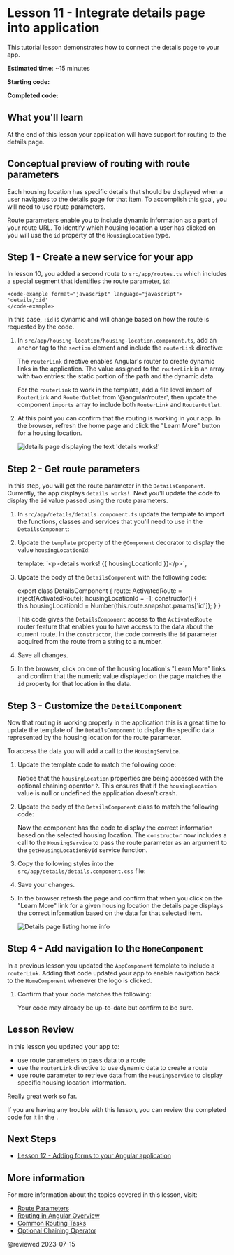 # Lesson 11 - Integrate details page into application

This tutorial lesson demonstrates how to connect the details page to your app.

**Estimated time**: ~15 minutes

**Starting code:** <live-example name="first-app-lesson-10"></live-example>

**Completed code:** <live-example name="first-app-lesson-11"></live-example>

## What you'll learn
At the end of this lesson your application will have support for routing to the details page.

## Conceptual preview of routing with route parameters
Each housing location has specific details that should be displayed when a user navigates to the details page for that item. To accomplish this goal, you will need to use route parameters.

Route parameters enable you to include dynamic information as a part of your route URL. To identify which housing location a user has clicked on you will use the `id` property of the `HousingLocation` type.

## Step 1 - Create a new service for your app
In lesson 10, you added a second route to `src/app/routes.ts` which includes a special segment that identifies the route parameter, `id`:

    <code-example format="javascript" language="javascript">
    'details/:id'
    </code-example>

In this case, `:id` is dynamic and will change based on how the route is requested by the code.

1.  In `src/app/housing-location/housing-location.component.ts`, add an anchor tag to the `section` element and include the `routerLink` directive:

    <code-example header="Add anchor with a routerLink directive to housing-location.component.ts" path="first-app-lesson-11/src/app/housing-location/housing-location.component.ts" region="add-router-link"></code-example>

    The `routerLink` directive enables Angular's router to create dynamic links in the application. The value assigned to the `routerLink` is an array with two entries: the static portion of the path and the dynamic data.

    For the `routerLink` to work in the template, add a file level import of `RouterLink` and `RouterOutlet` from '@angular/router', then update the component `imports` array to include both `RouterLink` and `RouterOutlet`.
1. At this point you can confirm that the routing is working in your app. In the browser, refresh the home page and click the "Learn More" button for a housing location.

    <section class="lightbox">
    <img alt="details page displaying the text 'details works!'" src="generated/images/guide/faa/homes-app-lesson-11-step-1.png">
    </section>

## Step 2 - Get route parameters
In this step, you will get the route parameter in the `DetailsComponent`. Currently, the app displays `details works!`. Next you'll update the code to display the `id` value passed using the route parameters.

1.  In `src/app/details/details.component.ts` update the template to import the functions, classes and services that you'll need to use in the `DetailsComponent`:

    <code-example header="Update file level imports" path="first-app-lesson-11/src/app/details/details.component.ts" region="import-resources-for-details"></code-example>

1. Update the `template` property of the `@Component` decorator to display the value `housingLocationId`:

    <code-example format="javascript" language="javascript">
      template: `&lt;p&gt;details works! {{ housingLocationId }}&lt;/p&gt;`,
    </code-example>

1.  Update the body of the `DetailsComponent` with the following code:

    <code-example format="javascript" language="javascript">
        export class DetailsComponent {
            route: ActivatedRoute = inject(ActivatedRoute);
            housingLocationId = -1;
            constructor() {
                this.housingLocationId = Number(this.route.snapshot.params['id']);
            }
        }
    </code-example>

    This code gives the `DetailsComponent` access to the `ActivatedRoute` router feature that enables you to have access to the data about the current route. In the `constructor`, the code converts the `id` parameter acquired from the route from a string to a number.

1.  Save all changes.

1.  In the browser, click on one of the housing location's "Learn More" links and confirm that the numeric value displayed on the page matches the `id` property for that location in the data.

## Step 3 - Customize the `DetailComponent`
Now that routing is working properly in the application this is a great time to update the template of the `DetailsComponent` to display the specific data represented by the housing location for the route parameter.

To access the data you will add a call to the `HousingService`.

1.  Update the template code to match the following code:

    <code-example header="Update the DetailsComponent template in src/app/details/details.component.ts" path="first-app-lesson-11/src/app/details/details.component.ts" region="update-details-template"></code-example>

    Notice that the `housingLocation` properties are being accessed with the optional chaining operator `?`. This ensures that if the `housingLocation` value is null or undefined the application doesn't crash.

1.  Update the body of the `DetailsComponent` class to match the following code:

    <code-example header="Update the DetailsComponent class in src/app/details/details.component.ts" path="first-app-lesson-11/src/app/details/details.component.ts" region="get-housing-details"></code-example>

    Now the component has the code to display the correct information based on the selected housing location. The `constructor` now includes a call to the `HousingService` to pass the route parameter as an argument to the `getHousingLocationById` service function.

1.  Copy the following styles into the `src/app/details/details.component.css` file:

    <code-example header="Add styles for the DetailsComponent" path="first-app-lesson-11/src/app/details/details.component.css" region="add-details-styles"></code-example>

1.  Save your changes.

1.  In the browser refresh the page and confirm that when you click on the "Learn More" link for a given housing location the details page displays the correct information based on the data for that selected item.

    <section class="lightbox">
    <img alt="Details page listing home info" src="generated/images/guide/faa/homes-app-lesson-11-step-3.png">
    </section>

## Step 4 - Add navigation to the `HomeComponent`
In a previous lesson you updated the `AppComponent` template to include a `routerLink`. Adding that code updated your app to enable navigation back to the `HomeComponent` whenever the logo is clicked.

1.  Confirm that your code matches the following:

    <code-example header="Add routerLink to AppComponent" path="first-app-lesson-11/src/app/app.component.ts" region="add-router-link-to-header"></code-example>

    Your code may already be up-to-date but confirm to be sure.

## Lesson Review
In this lesson you updated your app to:
* use route parameters to pass data to a route
* use the `routerLink` directive to use dynamic data to create a route
* use route parameter to retrieve data from the `HousingService` to display specific housing location information.

Really great work so far. 

If you are having any trouble with this lesson, you can review the completed code for it in the <live-example></live-example>.

## Next Steps
*  [Lesson 12 - Adding forms to your Angular application](tutorial/first-app/first-app-lesson-12)

## More information

For more information about the topics covered in this lesson, visit:

<!-- vale Angular.Google_WordListSuggestions = NO -->
*  [Route Parameters](guide/router#accessing-query-parameters-and-fragments)
*  [Routing in Angular Overview](guide/routing-overview)
*  [Common Routing Tasks](guide/router)
*  [Optional Chaining Operator](https://developer.mozilla.org/en-US/docs/Web/JavaScript/Reference/Operators/Optional_chaining)

@reviewed 2023-07-15